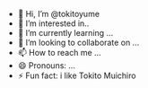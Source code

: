 - 👋 Hi, I’m @tokitoyume
- 👀 I’m interested in..
- 🌱 I’m currently learning ...
- 💞️ I’m looking to collaborate on ...
- 📫 How to reach me ...
- 😄 Pronouns: ...
- ⚡ Fun fact: i like Tokito Muichiro

<!---
tokitoyume/tokitoyume is a ✨ special ✨ repository because its `README.md` (this file) appears on your GitHub profile.
You can click the Preview link to take a look at your changes.
--->
